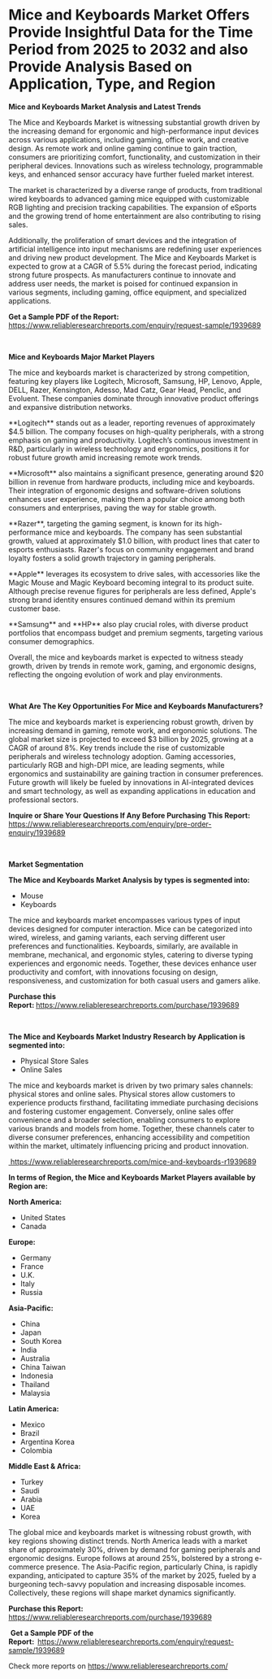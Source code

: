 <p><h1>Mice and Keyboards Market Offers Provide Insightful Data for the Time Period from 2025 to 2032 and also Provide Analysis Based on Application, Type, and Region</h1></p><p><strong>Mice and Keyboards Market Analysis and Latest Trends</strong></p>
<p><p>The Mice and Keyboards Market is witnessing substantial growth driven by the increasing demand for ergonomic and high-performance input devices across various applications, including gaming, office work, and creative design. As remote work and online gaming continue to gain traction, consumers are prioritizing comfort, functionality, and customization in their peripheral devices. Innovations such as wireless technology, programmable keys, and enhanced sensor accuracy have further fueled market interest.</p><p>The market is characterized by a diverse range of products, from traditional wired keyboards to advanced gaming mice equipped with customizable RGB lighting and precision tracking capabilities. The expansion of eSports and the growing trend of home entertainment are also contributing to rising sales. </p><p>Additionally, the proliferation of smart devices and the integration of artificial intelligence into input mechanisms are redefining user experiences and driving new product development. The Mice and Keyboards Market is expected to grow at a CAGR of 5.5% during the forecast period, indicating strong future prospects. As manufacturers continue to innovate and address user needs, the market is poised for continued expansion in various segments, including gaming, office equipment, and specialized applications.</p></p>
<p><strong>Get a Sample PDF of the Report:&nbsp;</strong> <a href="https://www.reliableresearchreports.com/enquiry/request-sample/1939689?utm_campaign=2307&utm_medium=2&utm_source=Github&utm_content=ia&utm_term=08022025&utm_id=mice-and-keyboards">https://www.reliableresearchreports.com/enquiry/request-sample/1939689</a></p>
<p>&nbsp;</p>
<p><strong>Mice and Keyboards Major Market Players</strong></p>
<p><p>The mice and keyboards market is characterized by strong competition, featuring key players like Logitech, Microsoft, Samsung, HP, Lenovo, Apple, DELL, Razer, Kensington, Adesso, Mad Catz, Gear Head, Penclic, and Evoluent. These companies dominate through innovative product offerings and expansive distribution networks.</p><p>**Logitech** stands out as a leader, reporting revenues of approximately $4.5 billion. The company focuses on high-quality peripherals, with a strong emphasis on gaming and productivity. Logitech’s continuous investment in R&D, particularly in wireless technology and ergonomics, positions it for robust future growth amid increasing remote work trends.</p><p>**Microsoft** also maintains a significant presence, generating around $20 billion in revenue from hardware products, including mice and keyboards. Their integration of ergonomic designs and software-driven solutions enhances user experience, making them a popular choice among both consumers and enterprises, paving the way for stable growth.</p><p>**Razer**, targeting the gaming segment, is known for its high-performance mice and keyboards. The company has seen substantial growth, valued at approximately $1.0 billion, with product lines that cater to esports enthusiasts. Razer's focus on community engagement and brand loyalty fosters a solid growth trajectory in gaming peripherals.</p><p>**Apple** leverages its ecosystem to drive sales, with accessories like the Magic Mouse and Magic Keyboard becoming integral to its product suite. Although precise revenue figures for peripherals are less defined, Apple's strong brand identity ensures continued demand within its premium customer base.</p><p>**Samsung** and **HP** also play crucial roles, with diverse product portfolios that encompass budget and premium segments, targeting various consumer demographics.</p><p>Overall, the mice and keyboards market is expected to witness steady growth, driven by trends in remote work, gaming, and ergonomic designs, reflecting the ongoing evolution of work and play environments.</p></p>
<p>&nbsp;</p>
<p><strong>What Are The Key Opportunities For Mice and Keyboards Manufacturers?</strong></p>
<p><p>The mice and keyboards market is experiencing robust growth, driven by increasing demand in gaming, remote work, and ergonomic solutions. The global market size is projected to exceed $3 billion by 2025, growing at a CAGR of around 8%. Key trends include the rise of customizable peripherals and wireless technology adoption. Gaming accessories, particularly RGB and high-DPI mice, are leading segments, while ergonomics and sustainability are gaining traction in consumer preferences. Future growth will likely be fueled by innovations in AI-integrated devices and smart technology, as well as expanding applications in education and professional sectors.</p></p>
<p><strong>Inquire or Share Your Questions If Any Before Purchasing This Report:</strong> <a href="https://www.reliableresearchreports.com/enquiry/pre-order-enquiry/1939689?utm_campaign=2307&utm_medium=2&utm_source=Github&utm_content=ia&utm_term=08022025&utm_id=mice-and-keyboards">https://www.reliableresearchreports.com/enquiry/pre-order-enquiry/1939689</a></p>
<p>&nbsp;</p>
<p><strong>Market Segmentation</strong></p>
<p><strong>The Mice and Keyboards Market Analysis by types is segmented into:</strong></p>
<p><ul><li>Mouse</li><li>Keyboards</li></ul></p>
<p><p>The mice and keyboards market encompasses various types of input devices designed for computer interaction. Mice can be categorized into wired, wireless, and gaming variants, each serving different user preferences and functionalities. Keyboards, similarly, are available in membrane, mechanical, and ergonomic styles, catering to diverse typing experiences and ergonomic needs. Together, these devices enhance user productivity and comfort, with innovations focusing on design, responsiveness, and customization for both casual users and gamers alike.</p></p>
<p><strong>Purchase this Report:&nbsp;</strong><a href="https://www.reliableresearchreports.com/purchase/1939689?utm_campaign=2307&utm_medium=2&utm_source=Github&utm_content=ia&utm_term=08022025&utm_id=mice-and-keyboards">https://www.reliableresearchreports.com/purchase/1939689</a></p>
<p>&nbsp;</p>
<p><strong>The Mice and Keyboards Market Industry Research by Application is segmented into:</strong></p>
<p><ul><li>Physical Store Sales</li><li>Online Sales</li></ul></p>
<p><p>The mice and keyboards market is driven by two primary sales channels: physical stores and online sales. Physical stores allow customers to experience products firsthand, facilitating immediate purchasing decisions and fostering customer engagement. Conversely, online sales offer convenience and a broader selection, enabling consumers to explore various brands and models from home. Together, these channels cater to diverse consumer preferences, enhancing accessibility and competition within the market, ultimately influencing pricing and product innovation.</p></p>
<p><a href="https://www.reliableresearchreports.com/mice-and-keyboards-r1939689?utm_campaign=2307&utm_medium=2&utm_source=Github&utm_content=ia&utm_term=08022025&utm_id=mice-and-keyboards">&nbsp;https://www.reliableresearchreports.com/mice-and-keyboards-r1939689</a></p>
<p><strong>In terms of Region, the Mice and Keyboards Market Players available by Region are:</strong></p>
<p>
    <p> <strong> North America: </strong>
        <ul>
            <li>United States</li>
            <li>Canada</li>
        </ul>
        </p> 
    <p> <strong> Europe: </strong>
        <ul>
            <li>Germany</li>
            <li>France</li>
            <li>U.K.</li>
            <li>Italy</li>
            <li>Russia</li>
        </ul>
        </p> 
    <p> <strong> Asia-Pacific: </strong>
        <ul>
            <li>China</li>
            <li>Japan</li>
            <li>South Korea</li>
            <li>India</li>
            <li>Australia</li>
            <li>China Taiwan</li>
            <li>Indonesia</li>
            <li>Thailand</li>
            <li>Malaysia</li>
        </ul>
        </p> 
    <p> <strong> Latin America: </strong>
        <ul>
            <li>Mexico</li>
            <li>Brazil</li>
            <li>Argentina Korea</li>
            <li>Colombia</li>
        </ul>
        </p> 
    <p> <strong> Middle East & Africa: </strong>
        <ul>
            <li>Turkey</li>
            <li>Saudi</li>
            <li>Arabia</li>
            <li>UAE</li>
            <li>Korea</li>
        </ul>
    </p>
    </p>
<p><p>The global mice and keyboards market is witnessing robust growth, with key regions showing distinct trends. North America leads with a market share of approximately 30%, driven by demand for gaming peripherals and ergonomic designs. Europe follows at around 25%, bolstered by a strong e-commerce presence. The Asia-Pacific region, particularly China, is rapidly expanding, anticipated to capture 35% of the market by 2025, fueled by a burgeoning tech-savvy population and increasing disposable incomes. Collectively, these regions will shape market dynamics significantly.</p></p>
<p><strong>Purchase this Report: </strong><a href="https://www.reliableresearchreports.com/purchase/1939689?utm_campaign=2307&utm_medium=2&utm_source=Github&utm_content=ia&utm_term=08022025&utm_id=mice-and-keyboards">https://www.reliableresearchreports.com/purchase/1939689</a></p>
<p>&nbsp;<strong>Get a Sample PDF of the Report:&nbsp;&nbsp;</strong><a href="https://www.reliableresearchreports.com/enquiry/request-sample/1939689?utm_campaign=2307&utm_medium=2&utm_source=Github&utm_content=ia&utm_term=08022025&utm_id=mice-and-keyboards">https://www.reliableresearchreports.com/enquiry/request-sample/1939689</a></p>
<p><strong></strong></p>
<p>Check more reports on <a href="https://www.reliableresearchreports.com/?utm_campaign=2307&utm_medium=2&utm_source=Github&utm_content=ia&utm_term=08022025&utm_id=mice-and-keyboards">https://www.reliableresearchreports.com/</a></p>
